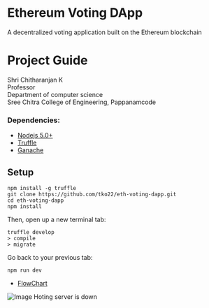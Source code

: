 # Ethereum Voting DApp
A decentralized voting application built on the Ethereum blockchain

# Project Guide
  Shri Chitharanjan K  
  Professor  
  Department of computer science  
  Sree Chitra College of Engineering, Pappanamcode

### Dependencies:
- [Nodejs 5.0+](https://nodejs.org/en/)
- [Truffle](https://github.com/trufflesuite/truffle)
- [Ganache](http://truffleframework.com/ganache/)

## Setup
```
npm install -g truffle
git clone https://github.com/tko22/eth-voting-dapp.git
cd eth-voting-dapp
npm install
```
Then, open up a new terminal tab:
```
truffle develop
> compile
> migrate
```
Go back to your previous tab:
```
npm run dev
```

- [FlowChart](https://app.diagrams.net?lightbox=1&highlight=0000ff&edit=_blank&layers=1&nav=1&title=Untitled%20Diagram.png#R7Zptc5s4EIB%2FjT%2FWw4tN4GPspGnv2qnnkrZ3nzICZFAtWCpEbN%2BvrwTizS8xcdyB9i4znqDVshK7erRi7ZE5jzZ3DCXhR%2FAxHRmavxmZNyPD0I3JlfgnJdtCMtW0QhAw4iulWnBP%2FsVKWKplxMdpS5EDUE6SttCDOMYeb8kQY7Buqy2BtkdNUID3BPceovvSr8TnYSG1jata%2Fg6TICxH1i2n6HGRtwoYZLEaL4YYFz0RKs2oZ0xD5MO6ITJvR%2BacAfDiKtrMMZVuLT1W3Pf2SG81ZYZj3uUG%2B%2FPVn6vvTsQjkoSLP663zNLeWGpufFu6AvvCM6oJjIcQQIzobS2d5Y%2BLpVVNtGqdDwCJEOpC%2BA1zvlVhRhkHIQp5RFWvmDDb%2Fi3vH0%2FL5j%2FKXN642bRaW9Xaf2LlhBQy5uFnHrNcU4gFmD%2BjNyn0pA8aAyh%2F3mGIsJiPUGCYIk6e2qsHqUUYVHp1NMSFCsgLgnP1f3CaetNBBUfZfUI0UyONDIuK%2Bc9ccRHIi%2Fv5g9C4pWLHIhCLy%2Fcxx2yJhDeUqhi50q5uZ7sSUgrei9BuxnmwagOkVt9ZLe21sA4Jx%2FcJymOxFvt4O%2B5H4%2FeEGcebZz2ues1yq1NZwLBUe13vqXqpEzb201Lv8kEy%2BkDofBQmHVGwB4XC5DQKX4CTOLgAAgugdLgE2G0AzP4BMH8tAKYdAdD1QREwPU3AXzjNKE8vgEBhabgQTK3BUeD8N05Sdld6hnXOtV%2BQPxYMPJymZ6JTmBmnQI8rD4qlnYQysXtHSdvzyW%2BJktMVpUGR5Jwm6QYnFOSMUJLIAkZGqH8mTR9JwJB8tUn3lWdNu89D9sCy5ZLi8be0d9x232B0vW%2FeDLtn3izbbBKnj7XpCejy1gIzIjyAmRKmnMGqKq5NXlcw6FoxGBaceoeSwQNwJA2JRIXPTXKlYAnCsc2VY33PoOx4k%2BaxvxYKup5s6s72KdODeElYlFO%2Be%2BIs7A84ee4eRPvPnsY52fOC%2BVI%2FgW47QhdltmtpY2DMdqhtzBuMnImsyMV5%2BuuSLtfYNYeQK3eOppbWN1x6v%2FVyvQlag7vL18u7FkmcYaF0vEiSJijulKkmhzLVgTI54QTRx%2Fp8ehCu4iT8KPDlDHn8sNJX7AqIVuM8EQadIW3Iioc7khLTECXy0stcfJpat1isH9xKUH39%2BCnjlMRYyX3EVp%2BEGcLz5Vac2RpCI5f%2BpDR7KMs6BzaCane4%2BFIzJ33sBO10%2Bbo6qNH1%2FXNYjBvHX0ArNGYUvJUXIhJ3OjSWhJAo%2Fw6%2F6XC5RIknIoRcTBeQkjwDmzcucA6RUKCyY1YxMgcKLLdqLvO%2Fho1rSgJ5L5fBnuWDXadJ8VsDORYqG0uykYtkpuYj5hWI%2BXuUiDCL4%2FDbO4zYo27YG%2FEZJ7Jm9WrAnJ2XUs3ZA2xqHEi0L4%2ByaNY%2FSMj7Gj%2F4MG9%2FAA%3D%3D)

![Image Hoting server is down](https://img.techpowerup.org/200420/screenshot-from-2020-04-21-01-51-39.png)


